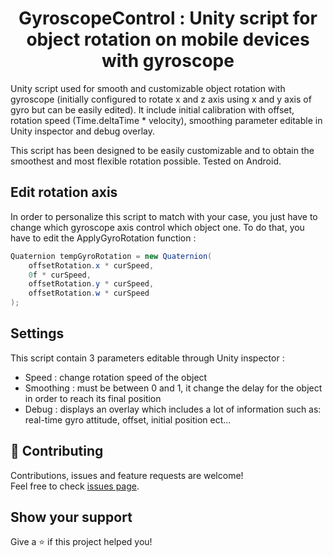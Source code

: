<h1 align="center">GyroscopeControl : Unity script for object rotation on mobile devices with gyroscope</h1>
Unity script used for smooth and customizable object rotation with gyroscope (initially configured to rotate x and z axis using x and y axis of gyro but can be easily edited). It include initial calibration with offset, rotation speed (Time.deltaTime * velocity), smoothing parameter editable in Unity inspector and debug overlay.

This script has been designed to be easily customizable and to obtain the smoothest and most flexible rotation possible.
Tested on Android.

## Edit rotation axis
In order to personalize this script to match with your case, you just have to change which gyroscope axis control which object one.
To do that, you have to edit the ApplyGyroRotation function :

```C#
Quaternion tempGyroRotation = new Quaternion(
    offsetRotation.x * curSpeed, 
    0f * curSpeed, 
    offsetRotation.y * curSpeed, 
    offsetRotation.w * curSpeed
);
```
## Settings
This script contain 3 parameters editable through Unity inspector :
* Speed : change rotation speed of the object
* Smoothing : must be between 0 and 1, it change the delay for the object in order to reach its final position
* Debug : displays an overlay which includes a lot of information such as: real-time gyro attitude, offset, initial position ect...

## 🤝 Contributing

Contributions, issues and feature requests are welcome!<br />Feel free to check [issues page](https://github.com/hbollon/GyroscopeControl/issues). 

## Show your support

Give a ⭐️ if this project helped you!
